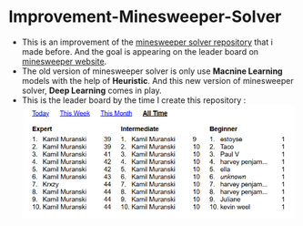 # Improvement-Minesweeper-Solver

- This is an improvement of the [minesweeper solver repository](https://github.com/nabii-nguyenn213/Minesweeper-Solver) that i made before. And the goal is appearing on the leader board on [minesweeper website](https://minesweeperonline.com). 
- The old version of minesweeper solver is only use **Macnine Learning** models with the help of **Heuristic**. And this new version of minesweeper solver, **Deep Learning** comes in play. 
- This is the leader board by the time I create this repository : 
![Leader Board 31/08/2025](img/Screenshot%202025-08-31%20165940.png)